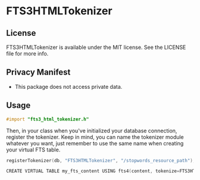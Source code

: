# FTS3HTMLTokenizer

## License

FTS3HTMLTokenizer is available under the MIT license. See the LICENSE file for more info.

## Privacy Manifest

* This package does not access private data. 

## Usage

```objective-c
#import "fts3_html_tokenizer.h"
```

Then, in your class when you've initialized your database connection, register the tokenizer. Keep in mind, you can name the tokenizer module whatever you want, just remember to use the same name when creating your virtual FTS table.

```objective-c
registerTokenizer(db, "FTS3HTMLTokenizer", "/stopwords_resource_path");

CREATE VIRTUAL TABLE my_fts_content USING fts4(content, tokenize=FTS3HTMLTokenizer en_US);
```
